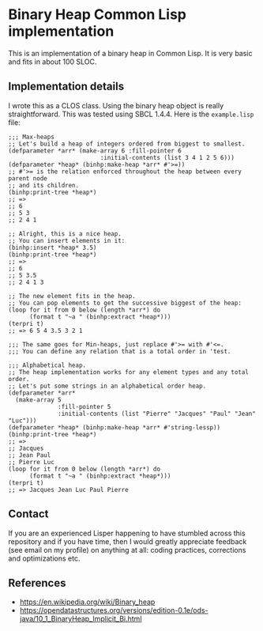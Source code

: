 # Binary Heap Common Lisp implementation
This is an implementation of a binary heap in Common Lisp. It is very basic and fits in about 100 SLOC. 

## Implementation details
I wrote this as a CLOS class. Using the binary heap object is really straightforward. This was tested using SBCL 1.4.4.
Here is the `example.lisp` file:
```common-lisp
;;; Max-heaps
;; Let's build a heap of integers ordered from biggest to smallest.
(defparameter *arr* (make-array 6 :fill-pointer 6
                          :initial-contents (list 3 4 1 2 5 6)))
(defparameter *heap* (binhp:make-heap *arr* #'>=))
;; #'>= is the relation enforced throughout the heap between every parent node
;; and its children.
(binhp:print-tree *heap*)
;; =>
;; 6 
;; 5 3 
;; 2 4 1

;; Alright, this is a nice heap.
;; You can insert elements in it:
(binhp:insert *heap* 3.5)
(binhp:print-tree *heap*)
;; =>
;; 6 
;; 5 3.5 
;; 2 4 1 3

;; The new element fits in the heap.
;; You can pop elements to get the successive biggest of the heap:
(loop for it from 0 below (length *arr*) do
      (format t "~a " (binhp:extract *heap*)))
(terpri t)
;; => 6 5 4 3.5 3 2 1

;;; The same goes for Min-heaps, just replace #'>= with #'<=.
;;; You can define any relation that is a total order in 'test.

;;; Alphabetical heap.
;; The heap implementation works for any element types and any total order.
;; Let's put some strings in an alphabetical order heap.
(defparameter *arr*
  (make-array 5
              :fill-pointer 5
              :initial-contents (list "Pierre" "Jacques" "Paul" "Jean" "Luc")))
(defparameter *heap* (binhp:make-heap *arr* #'string-lessp))
(binhp:print-tree *heap*)
;; =>
;; Jacques 
;; Jean Paul 
;; Pierre Luc
(loop for it from 0 below (length *arr*) do
      (format t "~a " (binhp:extract *heap*)))
(terpri t)
;; => Jacques Jean Luc Paul Pierre
```
## Contact
If you are an experienced Lisper happening to have stumbled across this repository and if you have time, then I would greatly appreciate feedback (see email on my profile) on anything at all: coding practices, corrections and optimizations etc.

## References
  - https://en.wikipedia.org/wiki/Binary_heap
  - https://opendatastructures.org/versions/edition-0.1e/ods-java/10_1_BinaryHeap_Implicit_Bi.html

